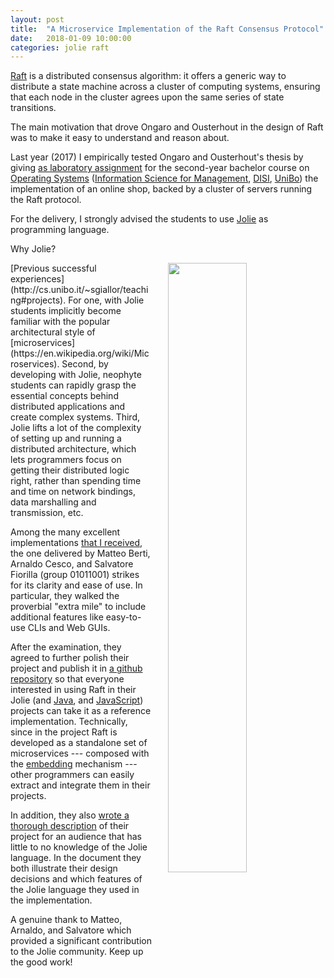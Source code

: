 ```yaml
---
layout: post
title:  "A Microservice Implementation of the Raft Consensus Protocol"
date:   2018-01-09 10:00:00
categories: jolie raft
---
```


[Raft](https://raft.github.io/) is a distributed consensus algorithm: it offers a generic way to distribute a state machine across a cluster of computing systems, ensuring that each node in the cluster agrees upon the same series of state transitions. 

The main motivation that drove Ongaro and Ousterhout in the design of Raft was to make it easy to understand and reason about.

Last year (2017) I empirically tested Ongaro and Ousterhout's thesis by giving [as laboratory assignment](http://cs.unibo.it/~sgiallor/teaching/project/current/project.pdf) for the second-year bachelor course on [Operating Systems](http://www.unibo.it/en/teaching/course-unit-catalogue/course-unit/2017/320661) ([Information Science for Management](http://www.unibo.it/en/teaching/degree-programmes/programme/2017/8014), [DISI](http://www.cse.unibo.it/en), [UniBo](http://www.unibo.it/en)) the implementation of an online shop, backed by a cluster of servers running the Raft protocol.

For the delivery, I strongly advised the students to use [Jolie](http://www.jolie-lang.org/) as programming language. 

Why Jolie? 

<img style="float:right; width:50%; margin-left:5%;margin-bottom:1%;" src="http://thesave.github.io/imgs/jolie_raft.png" alt="">
[Previous successful experiences](http://cs.unibo.it/~sgiallor/teaching#projects). For one, with Jolie students implicitly become familiar with the popular architectural style of [microservices](https://en.wikipedia.org/wiki/Microservices). Second, by developing with Jolie, neophyte students can rapidly grasp the essential concepts behind distributed applications and create complex systems. Third, Jolie lifts a lot of the complexity of setting up and running a distributed architecture, which lets programmers focus on getting their distributed logic right, rather than spending time and time on network bindings, data marshalling and transmission, etc.

Among the many excellent implementations [that I received](http://cs.unibo.it/~sgiallor/teaching/project/current/groups.html), the one delivered by Matteo Berti, Arnaldo Cesco, and Salvatore Fiorilla (group 01011001) strikes for its clarity and ease of use. In particular, they walked the proverbial "extra mile" to include additional features like easy-to-use CLIs and Web GUIs.

After the examination, they agreed to further polish their project and publish it in [a github repository](https://github.com/methk/RaftShop) so that everyone interested in using Raft in their Jolie (and [Java](https://docs.jolie-lang.org/documentation/architectural_composition/embedding_java.html), and [JavaScript](https://docs.jolie-lang.org/documentation/architectural_composition/embedding_javascript.html)) projects can take it as a reference implementation. Technically, since in the project Raft is developed as a standalone set of microservices --- composed with the [embedding](https://docs.jolie-lang.org/documentation/architectural_composition/embedding.html) mechanism --- other programmers can easily extract and integrate them in their projects.

In addition, they also [wrote a thorough description](https://github.com/methk/RaftShop/wiki) of their project for an audience that has little to no knowledge of the Jolie language. In the document they both illustrate their design decisions and which features of the Jolie language they used in the implementation.

A genuine thank to Matteo, Arnaldo, and Salvatore which provided a significant contribution to the Jolie community. Keep up the good work!